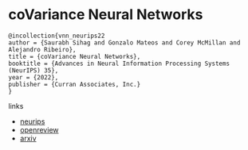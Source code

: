 # coVariance Neural Networks

```
@incollection{vnn_neurips22
author = {Saurabh Sihag and Gonzalo Mateos and Corey McMillan and Alejandro Ribeiro},
title = {coVariance Neural Networks},
booktitle = {Advances in Neural Information Processing Systems (NeurIPS) 35},
year = {2022},
publisher = {Curran Associates, Inc.}
}
```

links
- [neurips](https://nips.cc/Conferences/2022/Schedule?showEvent=54895)
- [openreview](https://openreview.net/forum?id=noyKGZYvHH)
- [arxiv](https://arxiv.org/abs/2205.15856)
